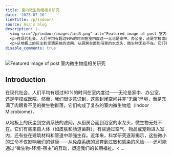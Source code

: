 ```yaml
---
title: 室内微生物组相关研究
date: '2025-07-16'
linkTitle: /p/indoor/
source: Asa's blog
description: |-
  <img src="/p/indoor/images/ind3.png" alt="Featured image of post 室内微生物组相关研究" /><h2 id="introduction">Introduction</h2>
  <p>在现代社会，人们平均有超过90%的时间在室内度过——无论是家中、办公室，还是学校或医院。然而，我们很少意识到，这些封闭空间并非“无菌”环境，而是充满了肉眼看不见的微生物群落，它们构成了复杂的室内微生物组（Indoor Microbiome）。</p>
  <p>从地板上的灰尘到空调系统的滤网，从厨房台面到浴室的水龙头，微生物无处不在。它们有些来自人体（如皮肤和肠道菌群），有些通过空气、物品或宠物进入室内，还有些在建筑材料和管道中顽强生存。近年来，科学研究逐渐揭示，这些微小的生命不仅影响我们的健康——从免疫系统的发育到过敏和感染的风险——还可能通过“微生物-环境-宿主”的互动，塑造我们的长期福祉。< ...
disable_comments: true
---
```

<img src="/p/indoor/images/ind3.png" alt="Featured image of post 室内微生物组相关研究" /><h2 id="introduction">Introduction</h2>
<p>在现代社会，人们平均有超过90%的时间在室内度过——无论是家中、办公室，还是学校或医院。然而，我们很少意识到，这些封闭空间并非“无菌”环境，而是充满了肉眼看不见的微生物群落，它们构成了复杂的室内微生物组（Indoor Microbiome）。</p>
<p>从地板上的灰尘到空调系统的滤网，从厨房台面到浴室的水龙头，微生物无处不在。它们有些来自人体（如皮肤和肠道菌群），有些通过空气、物品或宠物进入室内，还有些在建筑材料和管道中顽强生存。近年来，科学研究逐渐揭示，这些微小的生命不仅影响我们的健康——从免疫系统的发育到过敏和感染的风险——还可能通过“微生物-环境-宿主”的互动，塑造我们的长期福祉。< ...